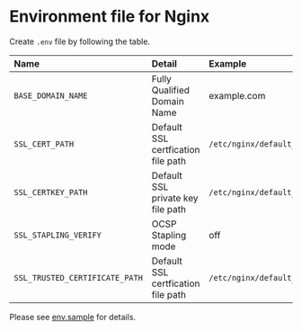 # Environment file for Nginx
Create `.env` file by following the table.

| Name | Detail | Example |
| :---- |  :---- |  :---- |
| `BASE_DOMAIN_NAME` | Fully Qualified Domain Name | example.com |
| `SSL_CERT_PATH` | Default SSL certfication file path | `/etc/nginx/default_certs/default.crt` |
| `SSL_CERTKEY_PATH` | Default SSL private key file path | `/etc/nginx/default_certs/default.key` |
| `SSL_STAPLING_VERIFY` | OCSP Stapling mode | off |
| `SSL_TRUSTED_CERTIFICATE_PATH` | Default SSL certfication file path |  `/etc/nginx/default_certs/default.crt` |

Please see [env.sample](./env.sample) for details.